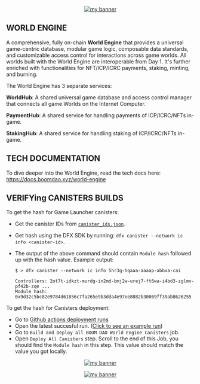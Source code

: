 <p align="center">
  <a href="logo" target="_blank" rel="noreferrer"><img src="https://github.com/BoomDAO/game-launcher/assets/29381374/875537bb-f9d4-4594-84e0-a7375ce46213" alt="my banner"></a>
</p>

## WORLD ENGINE

A comprehensive, fully on-chain **World Engine** that provides a universal game-centric database, modular game logic, composable data standards, and customizable access control for interactions across game worlds. All worlds built with the World Engine are interoperable from Day 1. It's further enriched with functionalities for NFT/ICP/ICRC payments, staking, minting, and burning.

The World Engine has 3 separate services:

**WorldHub**: A shared universal game database and access control manager that connects all game Worlds on the Internet Computer.

**PaymentHub**: A shared service for handling payments of ICP/ICRC/NFTs in-game. 

**StakingHub**: A shared service for handling staking of ICP/ICRC/NFTs in-game. 

## TECH DOCUMENTATION

To dive deeper into the World Engine, read the tech docs here: https://docs.boomdao.xyz/world-engine

## VERIFYing CANISTERS BUILDS

To get the hash for Game Launcher canisters:

- Get the canister IDs from [`canister_ids.json`](https://github.com/BoomDAO/world-engine/blob/main/canister_ids.json).
- Get hash using the DFX SDK by running: `dfx canister --network ic info <canister-id>`.

- The output of the above command should contain `Module hash` followed up with the hash value. Example output:

  ```
  $ > dfx canister --network ic info 5hr3g-hqaaa-aaaap-abbxa-cai

  Controllers: 2ot7t-idkzt-murdg-in2md-bmj2w-urej7-ft6wa-i4bd3-zglmv-pf42b-zqe ...
  Module hash: 0x9d32c5bc82e9784d61856c7fa265e9b3dda4e97ee8082b30069ff39ab8626255
  ```
To get the hash for Canisters deployment:

- Go to [Github actions deployment runs](https://github.com/BoomDAO/world-engine/actions)
- Open the latest succesful run. ([Click to see an example run](https://github.com/BoomDAO/world-engine/actions/runs/5630551731))
- Go to `Build and Deploy all BOOM DAO World Engine Canisters` job.
- Open `Deploy All Canisters` step. Scroll to the end of this Job, you should find the `Module hash` in this step. This value should match the value you got locally. 

<p align="center">
  <a href="logo" target="_blank" rel="noreferrer"><img src="https://github.com/BoomDAO/world-engine/assets/29381374/40c77572-9ce7-4b01-9c26-9b167a82c5ee" alt="my banner"></a>
</p>


<p align="center">
  <a href="logo" target="_blank" rel="noreferrer"><img src="https://github.com/BoomDAO/world-engine/assets/29381374/dee5d2ce-ec63-4d8a-be20-0b27d3bce407" alt="my banner"></a>
</p>
